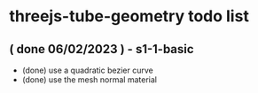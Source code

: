 # threejs-tube-geometry todo list


## ( done 06/02/2023 ) - s1-1-basic
* (done) use a quadratic bezier curve
* (done) use the mesh normal material